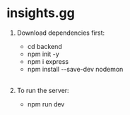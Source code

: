 # insights.gg

1. Download dependencies first:<br>

   - cd backend<br>
   - npm init -y<br>
   - npm i express<br>
   - npm install --save-dev nodemon<br><br>

2. To run the server:<br>
   - npm run dev
